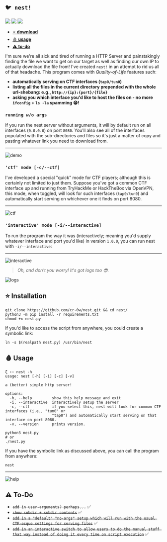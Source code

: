 `🐦 nest!`
---
<img src='https://img.shields.io/badge/Kali_Linux-557C94?style=for-the-badge&logo=kali-linux&logoColor=white'/> <img src='https://img.shields.io/badge/NeoVim-%2357A143.svg?&style=for-the-badge&logo=neovim&logoColor=white'/> <img src ='https://img.shields.io/badge/Python-FFD43B?style=for-the-badge&logo=python&logoColor=blue'/>

- [⭐ **download**](https://github.com/cr-0w/nest#-installation)
- [🩸 **usage**](https://github.com/cr-0w/nest#-usage)
- [⚠️ **to-do**](https://github.com/cr-0w/nest#-to-do)

I'm sure we're all sick and tired of running a HTTP Server and painstakingly finding the file we want to get on our target as well as finding our own IP to actually download the file from! I've created `nest!` in an attempt to rid us all of that headache. This program comes with _Quality-of-Life_ features such:

- **automatically serving on CTF interfaces (`tap0/tun0`)**
- **listing all the files in the current directory prepended with the whole url-shebang: e.g., `http://{ip}:{port}/{file}`**
- **asking you which interface you'd like to host the files on - no more `ifconfig` + `ls -la` spamming 😁!**



### `running w/o args` 

If you run the nest server without arguments, it will by default run on all interfaces (`0.0.0.0`) on port `8080`. You'll also see all of the interfaces populated with the sub-directories and files so it's just a matter of copy and pasting whatever link you need to download from.

---
![demo](https://github.com/cr-0w/nest/blob/main/demo/default.gif)

### `'ctf' mode [-c/--ctf]`

I've developed a special "quick" mode for CTF players; although this is certainly not limited to just them. Suppose you've got a common CTF interface up and running from TryHackMe or HackTheBox via OpenVPN, this mode, when toggled, will look for such interfaces (`tap0/tun0`) and automatically start serving on whichever one it finds on port 8080.

---
![ctf](https://github.com/cr-0w/nest/blob/main/demo/ctf.gif)

### `'interactive' mode [-i/--interactive]`
To run the program the way it was (interactively; meaning you'd supply whatever interface and port you'd like) in version `1.0.0`, you can run nest with `-i/--interactive`:

---
![interactive](https://github.com/cr-0w/nest/blob/main/demo/interactive.gif)

> _Oh, and don't you worry! It's got logs too 😎._

![logs](https://github.com/cr-0w/nest/blob/main/demo/logs.png)

## ⭐ Installation
```
git clone https://github.com/cr-0w/nest.git && cd nest/
python3 -m pip install -r requirements.txt
chmod +x nest.py
```
If you'd like to access the script from anywhere, you could create a symbolic link:
```
ln -s $(realpath nest.py) /usr/bin/nest
```
## 🩸 Usage 
```
ζ ›› nest -h
usage: nest [-h] [-i] [-c] [-v]

a (better) simple http server!

options:
  -h, --help         show this help message and exit
  -i, --interactive  interactively setup the server
  -c, --ctf          if you select this, nest will look for common CTF interfaces (i.e., "tun0" or
                     "tap0") and automatically start serving on that interface on port 8080.
  -v, --version      prints version.
```
```
python3 nest.py 
# or 
./nest.py
```
If you have the symbolic link as discussed above, you can call the program from anywhere:
```
nest
```
---
![help](https://github.com/cr-0w/nest/blob/main/demo/help.png)

## ⚠️ To-Do 
- ~~`add in user-arguments? perhaps...`~~ ✅
- ~~`show subdir + subdir contents`~~ ✅
- ~~`add in a "default" "no-args" setup which will run with the usual CTF-esque settings for serving files`~~ ✅
- ~~`add in an interactive switch to allow users to do the manual stuff that way instead of doing it every time on script execution`~~ ✅

